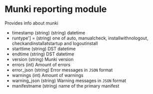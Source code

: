 Munki reporting module
==============

Provides info about munki

* timestamp (string) (string) datetime 
* runtype'] = (string) one of auto, manualcheck, installwithnologout, checkandinstallatstartup and logoutinstall
* starttime (string) DST datetime 
* endtime (string) DST datetime 
* version (string) Munki version
* errors (int) Amount of errors
* error_json (string) Error messages in `JSON` format
* warnings (int) Amount of warnings
* warning_json (string) Warning messages in `JSON` format
* manifestname (string) name of the primary manifest
